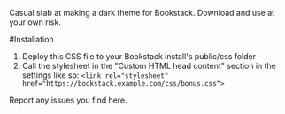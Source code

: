 Casual stab at making a dark theme for Bookstack.
Download and use at your own risk.

#Installation
1. Deploy this CSS file to your Bookstack install's public/css folder
2. Call the stylesheet in the "Custom HTML head content" section in the settings like so:
	`<link rel="stylesheet" href="https://bookstack.example.com/css/bonus.css">`

Report any issues you find here.
